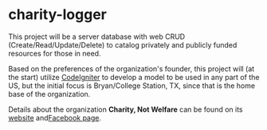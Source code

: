 charity-logger
==============

This project will be a server database with web CRUD (Create/Read/Update/Delete) to catalog privately and publicly funded resources for those in need.

Based on the preferences of the organization's founder, this project will (at the start) utilize [CodeIgniter](http://codeigniter.com) to develop a model to be used in any part of the US, but the initial focus is Bryan/College Station, TX, since that is the home base of the organization.

Details about the organization **Charity, Not Welfare** can be found on its [website](http://charitynotwelfare.com) and[Facebook page](http://www.facebook.com/pages/Charity-not-Welfare/549195191761998).